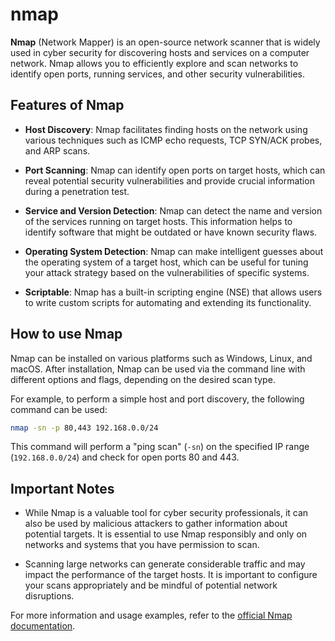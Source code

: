 # nmap

**Nmap** (Network Mapper) is an open-source network scanner that is widely used in cyber security for discovering hosts and services on a computer network. Nmap allows you to efficiently explore and scan networks to identify open ports, running services, and other security vulnerabilities.

## Features of Nmap

* **Host Discovery**: Nmap facilitates finding hosts on the network using various techniques such as ICMP echo requests, TCP SYN/ACK probes, and ARP scans.

* **Port Scanning**: Nmap can identify open ports on target hosts, which can reveal potential security vulnerabilities and provide crucial information during a penetration test.

* **Service and Version Detection**: Nmap can detect the name and version of the services running on target hosts. This information helps to identify software that might be outdated or have known security flaws.

* **Operating System Detection**: Nmap can make intelligent guesses about the operating system of a target host, which can be useful for tuning your attack strategy based on the vulnerabilities of specific systems.

* **Scriptable**: Nmap has a built-in scripting engine (NSE) that allows users to write custom scripts for automating and extending its functionality.

## How to use Nmap

Nmap can be installed on various platforms such as Windows, Linux, and macOS. After installation, Nmap can be used via the command line with different options and flags, depending on the desired scan type.

For example, to perform a simple host and port discovery, the following command can be used:

```bash
nmap -sn -p 80,443 192.168.0.0/24
```

This command will perform a "ping scan" (`-sn`) on the specified IP range (`192.168.0.0/24`) and check for open ports 80 and 443.

## Important Notes

* While Nmap is a valuable tool for cyber security professionals, it can also be used by malicious attackers to gather information about potential targets. It is essential to use Nmap responsibly and only on networks and systems that you have permission to scan.

* Scanning large networks can generate considerable traffic and may impact the performance of the target hosts. It is important to configure your scans appropriately and be mindful of potential network disruptions.

For more information and usage examples, refer to the [official Nmap documentation](https://nmap.org/book/man.html).